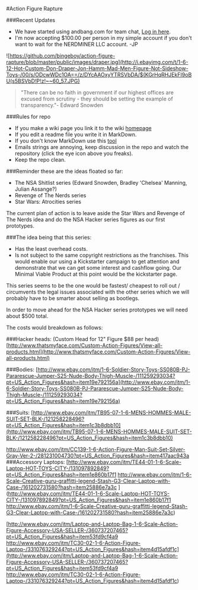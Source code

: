 #Action Figure Rapture

###Recent Updates 
* We have started using andbang.com for team chat, [Log in here](https://andbang.com/AFR/chat).
* I'm now accepting $100.00 per person in my simple account if you don't want to wait for the NERDMINER LLC account. -JP

![https://github.com/bingeboy/action-figure-rapture/blob/master/public/images/draper.jpg](http://i.ebayimg.com/t/1-6-12-Hot-Custom-Don-Draper-Jon-Hamm-Mad-Men-Figure-Not-Sideshow-Toys-/00/s/ODcwWDc1OA==/z/DYcAAOxyYTRSVbDA/$(KGrHqRHJEkFI9oBU(s5BSVbD!P!z!~~60_57.JPG)

>"There can be no faith in government if our highest offices are excused from scrutiny - they should be setting the example of transparency."- Edward Snowden

###Rules for repo
* If you make a wiki page you link it to the wiki [homepage](https://github.com/bingeboy/action-figure-rapture/wiki)
* If you edit a readme file you write it in MarkDown.
* If you don't know MarkDown use this [tool](http://mouapp.com/)
* Emails strings are annoying, keep discussion in the repo and watch the repository (click the eye icon above you freaks).
* Keep the repo clean.


###Reminder these are the ideas floated so far:
* The NSA Shitlist series (Edward Snowden, Bradley 'Chelsea' Manning, Julian Assange?) 
* Revenge of The Nerds series
* Star Wars: Atrocities series     

The current plan of action is to leave aside the Star Wars and Revenge of The Nerds idea and do the NSA Hacker series figures as our first prototypes. 

###The idea being that this series: 
*  Has the least overhead costs.
* Is not subject to the same copyright restrictions as the franchises. This would enable our using a Kickstarter campaign to get attention and demonstrate that we can get some interest and cashflow going. Our Minimal Viable Product at this point would be the kickstarter page.

This series seems to be the one would be fastest/ cheapest to roll out / circumvents the legal issues associated with the other series which we will probably have to be smarter about selling as bootlegs.

In order to move ahead for the NSA Hacker series prototypes we will need about $500 total.

The costs would breakdown as follows:

###Hacker heads: (Custom Head for 12" Figure $88 per head)
[http://www.thatsmyface.com/Custom-Action-Figures/View-all-products.html](http://www.thatsmyface.com/Custom-Action-Figures/View-all-products.html)

###Bodies: 
[http://www.ebay.com/itm/1-6-Soldier-Story-Toys-SS080B-PJ-Pararescue-Jumper-S25-Nude-Body-Thigh-Muscle-/111259293034?pt=US_Action_Figures&hash=item19e792156a](http://www.ebay.com/itm/1-6-Soldier-Story-Toys-SS080B-PJ-Pararescue-Jumper-S25-Nude-Body-Thigh-Muscle-/111259293034?pt=US_Action_Figures&hash=item19e792156a)
 
###Suits:
[http://www.ebay.com/itm/TB95-07-1-6-MENS-HOMMES-MALE-SUIT-SET-BLK-/121258228496?pt=US_Action_Figures&hash=item1c3b8dbb10](http://www.ebay.com/itm/TB95-07-1-6-MENS-HOMMES-MALE-SUIT-SET-BLK-/121258228496?pt=US_Action_Figures&hash=item1c3b8dbb10)

[http://www.ebay.com/itm/CC139-1-6-Action-Figure-Man-Suit-Set-Silver-Gray-Ver-2-/281231004730?pt=US_Action_Figures&hash=item417aac943a
](http://www.ebay.com/itm/CC139-1-6-Action-Figure-Man-Suit-Set-Silver-Gray-Ver-2-/281231004730?pt=US_Action_Figures&hash=item417aac943a
)
###Accessory Laptops:
[http://www.ebay.com/itm/TE44-01-1-6-Scale-Laptop-HOT-TOYS-CITY-/131097892849?pt=US_Action_Figures&hash=item1e860b17f1
http://www.ebay.com/itm/1-6-Scale-Creative-guru-graffitti-legend-Stash-G3-Clear-Laptop-with-Case-/161202731580?hash=item25886e7a3c
](http://www.ebay.com/itm/TE44-01-1-6-Scale-Laptop-HOT-TOYS-CITY-/131097892849?pt=US_Action_Figures&hash=item1e860b17f1
http://www.ebay.com/itm/1-6-Scale-Creative-guru-graffitti-legend-Stash-G3-Clear-Laptop-with-Case-/161202731580?hash=item25886e7a3c)

[http://www.ebay.com/itm/Laptop-and-Laptop-Bag-1-6-Scale-Action-Figure-Accessory-USA-SELLER-/360737207465?pt=US_Action_Figures&hash=item53fd9cf4a9
http://www.ebay.com/itm/TC30-02-1-6-Action-Figure-Laptop-/331076329244?pt=US_Action_Figures&hash=item4d15afdf1c](http://www.ebay.com/itm/Laptop-and-Laptop-Bag-1-6-Scale-Action-Figure-Accessory-USA-SELLER-/360737207465?pt=US_Action_Figures&hash=item53fd9cf4a9
http://www.ebay.com/itm/TC30-02-1-6-Action-Figure-Laptop-/331076329244?pt=US_Action_Figures&hash=item4d15afdf1c)
